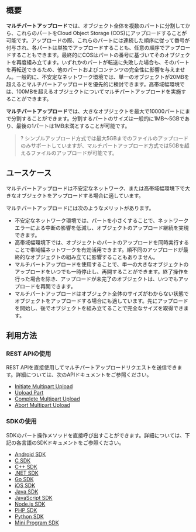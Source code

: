 ## 概要

**マルチパートアップロード**では、オブジェクト全体を複数のパートに分割してから、これらのパートをCloud Object Storage (COS)にアップロードすることが可能です。アップロードの際、これらのパートには連続した順序に従って番号が付与され、各パートは単独でアップロードすることも、任意の順序でアップロードすることもできます。最終的にCOSはパートの番号に基づいてそのオブジェクトを再度組み立てます。いずれかのパートが転送に失敗した場合も、そのパートを再転送できるため、他のパートおよびコンテンツの完全性に影響を与えません。一般的に、不安定なネットワーク環境では、単一のオブジェクトが20MBを超えるとマルチパートアップロードを優先的に検討できます。高帯域幅環境では、100MBを超えるオブジェクトについてマルチパートアップロードを実施することができます。

**マルチパートアップロード**では、大きなオブジェクトを最大で10000パートにまで分割することができます。分割するパートのサイズは一般的に1MB～5GBであり、最後の1パートは1MB未満とすることが可能です。

>? シンプルアップロード方式では最大5GBまでのファイルのアップロードのみサポートしていますが、マルチパートアップロード方式では5GBを超えるファイルのアップロードが可能です。
>

## ユースケース
マルチパートアップロードは不安定なネットワーク、または高帯域幅環境下で大きなオブジェクトをアップロードする場合に適しています。

マルチパートアップロードには次のようなメリットがあります。

- 不安定なネットワーク環境では、パートを小さくすることで、ネットワークエラーによる中断の影響を低減し、オブジェクトのアップロード継続を実現できます。
- 高帯域幅環境下では、オブジェクトのパートのアップロードを同時実行することで帯域幅ネットワークを有効活用できます。順不同のアップロードが最終的なオブジェクトの組み立てに影響することもありません。
- マルチパートアップロードを使用することで、単一の大きなオブジェクトのアップロードをいつでも一時停止し、再開することができます。終了操作を行った場合を除き、アップロードが未完了のオブジェクトは、いつでもアップロードを再開できます。
- マルチパートアップロードはオブジェクト全体のサイズがわからない状態でオブジェクトをアップロードする場合にも適しています。先にアップロードを開始し、後でオブジェクトを組み立てることで完全なサイズを取得できます。


## 利用方法

### REST APIの使用

REST APIを直接使用してマルチパートアップロードリクエストを送信できます。詳細については、次のAPIドキュメントをご参照ください。

- [Initiate Multipart Upload](https://intl.cloud.tencent.com/document/product/436/7746)
- [Upload Part](https://intl.cloud.tencent.com/document/product/436/7750)
- [Complete Multipart Upload](https://intl.cloud.tencent.com/document/product/436/7742)
- [Abort Multipart Upload](https://intl.cloud.tencent.com/document/product/436/7740)

### SDKの使用

SDKのパート操作メソッドを直接呼び出すことができます。詳細については、下記の各言語のSDKドキュメントをご参照ください。

- [Android SDK](https://intl.cloud.tencent.com/document/product/436/37674)
- [C SDK](https://intl.cloud.tencent.com/document/product/436/31518)
- [C++ SDK](https://intl.cloud.tencent.com/document/product/436/31522)
- [.NET SDK](https://intl.cloud.tencent.com/document/product/436/38062)
- [Go SDK](https://intl.cloud.tencent.com/document/product/436/31526)
- [iOS SDK](https://intl.cloud.tencent.com/document/product/436/37683)
- [Java SDK](https://intl.cloud.tencent.com/document/product/436/31534)
- [JavaScript SDK](https://intl.cloud.tencent.com/document/product/436/31538)
- [Node.js SDK](https://intl.cloud.tencent.com/document/product/436/31710)
- [PHP SDK](https://intl.cloud.tencent.com/document/product/436/31542)
- [Python SDK](https://intl.cloud.tencent.com/document/product/436/31546)
- [Mini Program SDK](https://www.tencentcloud.com/document/product/436/43881)
